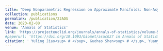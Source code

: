 ```yaml
---
title: "Deep Nonparametric Regression on Approximate Manifolds: Non-Asymptotic Error Bounds with Polynomial Prefactors"
collection: publications
permalink: /publication/22AOS
date: 2023-02-08
venue: 'Annals of Statistics'
link: 'https://projecteuclid.org/journals/annals-of-statistics/volume-51/issue-2/Deep-nonparametric-regression-on-approximate-manifolds--Nonasymptotic-error-bounds/10.1214/23-AOS2266.short'
#paperurl: 'https://doi.org/10.1093/biomet/asac027 in Annals of Statistics'
citation: ' Yuling Jiao<sup> # </sup>, Guohao Shen<sup> # </sup>, Yuanyuan Lin* and Jian Huang*. (2023). &quot; Deep Nonparametric Regression on Approximate Low-dimensional Manifolds. &quot; <i> Annals of Statistics.</i> 51(2): 691-716.'
---
```

